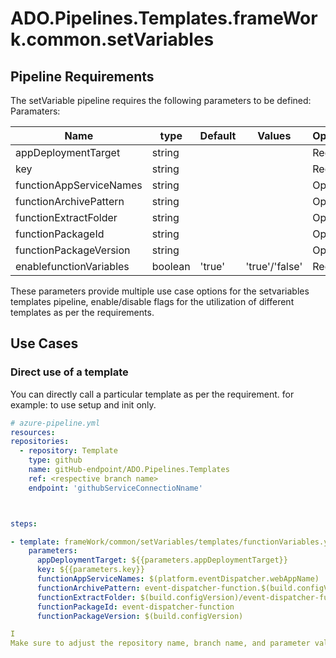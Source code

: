 # ADO.Pipelines.Templates.frameWork.common.setVariables





## Pipeline Requirements

The setVariable pipeline requires the following parameters to be defined:
Paramaters:


| Name  | type | Default | Values | Opional/Required | Comments |
| ------------- | ------------- | ------------- | ------------- | ------------- | ------------- |
| appDeploymentTarget | string | | | Required | |
| key | string | | | Required | |
| functionAppServiceNames | string | | | Optional | |
| functionArchivePattern | string | | | Optional | |
| functionExtractFolder | string | | | Optional | |
| functionPackageId | string | | | Optional | |
| functionPackageVersion | string | | | Optional | |
| enablefunctionVariables | boolean | 'true' | 'true'/'false' | Required | |


  These parameters provide multiple use case options for the setvariables templates pipeline, enable/disable flags for the utilization of different templates as per the requirements.


## Use Cases

### Direct use of a template

You can directly call a particular template as per the requirement. for example: to use setup and init only.

  ```yaml
  # azure-pipeline.yml
  resources:
  repositories:
    - repository: Template
      type: github
      name: gitHub-endpoint/ADO.Pipelines.Templates
      ref: <respective branch name>
      endpoint: 'githubServiceConnectioNname'



  steps:

  - template: frameWork/common/setVariables/templates/functionVariables.yml
      parameters: 
        appDeploymentTarget: ${{parameters.appDeploymentTarget}}
        key: ${{parameters.key}}
        functionAppServiceNames: $(platform.eventDispatcher.webAppName)
        functionArchivePattern: event-dispatcher-function.$(build.configVersion).*
        functionExtractFolder: $(build.configVersion)/event-dispatcher-function
        functionPackageId: event-dispatcher-function
        functionPackageVersion: $(build.configVersion)

I
Make sure to adjust the repository name, branch name, and parameter values according to your project's requirements.

  ```
